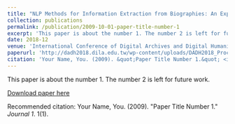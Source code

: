 ```yaml
---
title: "NLP Methods for Information Extraction from Biographies: An Exploration with the Elite Biographies in the Extended Taipei Gazetteers"
collection: publications
permalink: /publication/2009-10-01-paper-title-number-1
excerpt: 'This paper is about the number 1. The number 2 is left for future work.'
date: 2018-12
venue: 'International Conference of Digital Archives and Digital Humanities'
paperurl: 'http://dadh2018.dila.edu.tw/wp-content/uploads/DADH2018_Proceedings.pdf'
citation: 'Your Name, You. (2009). &quot;Paper Title Number 1.&quot; <i>Journal 1</i>. 1(1).'
---
```

This paper is about the number 1. The number 2 is left for future work.

[Download paper here](http://academicpages.github.io/files/paper1.pdf)

Recommended citation: Your Name, You. (2009). "Paper Title Number 1." <i>Journal 1</i>. 1(1).
